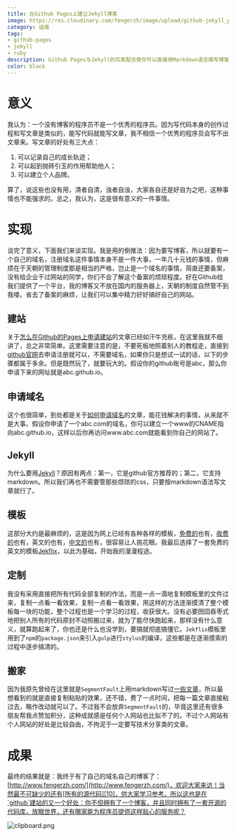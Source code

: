 ```yaml
---
title: 在Github Pages上建立Jekyll博客
image: https://res.cloudinary.com/fengerzh/image/upload/github-jekyll_pnw16x.jpg
category: 运维
tags:
- github-pages
- jekyll
- ruby
description: Github Pages与Jekyll的完美配合使你可以直接用Markdown语言撰写博客。
color: black
---
```


# 意义

我认为：一个没有博客的程序员不是一个优秀的程序员。因为写代码本身的创作过程和写文章是类似的，能写代码就能写文章，我不相信一个优秀的程序员会写不出文章来。写文章的好处有三大点：

1. 可以记录自己的成长轨迹；
2. 可以起到抛砖引玉的作用帮助他人；
3. 可以建立个人品牌。

算了，说这些也没有用，清者自清，浊者自浊，大家各自还是好自为之吧，这种事情也不能强求的。总之，我认为，这是很有意义的一件事情。

# 实现

谈完了意义，下面我们来谈实现。我是用的倒推法：因为要写博客，所以就要有一个自己的域名，注册域名这件事情本身不是一件大事，一年几十元钱的事情，但麻烦在于天朝的管理制度那是相当的严格，岂止是一个域名的事情，简直还要备案，没有给企业干过网站的同学，你们不会了解这个备案的烦琐程度。好在Github给我们提供了一个平台，我的博客又不放在国内的服务器上，天朝的制度自然管不到我喽。省去了备案的麻烦，让我们可以集中精力好好搞好自己的网站。

## 建站

关于[怎么在Github的Pages上申请建站][1]的文章已经如汗牛充栋，在这里我就不细讲了，总之非常简单。这里需要注意的是，不要死板地照着别人的教程走，直接到[github官网][2]去申请注册就可以，不需要域名，如果你只是想试一试的话，以下的步骤都属于多余。但是既然玩了，就要玩大的。假设你的github账号是abc，那么你申请下来的网址就是abc.github.io。

## 申请域名

这个也很简单，到处都是关于[如何申请域名][3]的文章，能花钱解决的事情，从来就不是大事。假设你申请了一个abc.com的域名，你可以建立一个www的CNAME指向abc.github.io，这样以后你再访问www.abc.com就能看到你自己的网站了。

## Jekyll

为什么要用[Jekyll][4]？原因有两点：第一，它是github官方推荐的；第二，它支持markdown。所以我们再也不需要管那些烦琐的css，只要按markdown语法写文章就行了。

## 模板

这部分大约是最麻烦的，这是因为网上已经有各种各样的模板，[免费的][5]也有，[收费的][6]也有，英文的也有，[中文的][7]也有，很容易让人挑花眼。我最后选择了一套免费的英文的模板[Jekflix][8]，以此为基础，开始我的漫漫程途。

## 定制

我没有采用直接把所有代码全部复制的作法，而是一点一滴地复制模板里的文件过来，复制一点看一看效果，复制一点看一看效果，用这样的方法逐渐摸清了整个模板每一块的功能，整个过程也是一个学习的过程，收获很大。没有必要囫囵吞枣式地把别人所有的代码原封不动照搬过来，就为了能尽快跑起来，那样没有什么意义，就算跑起来了，你也还是什么也没学到，要搞就彻底搞懂它。`Jekflix`模板里用到了`npm`的`package.json`来引入`gulp`进行`stylus`的编译，这些都是在逐渐摸索的过程中逐步搞清的。

## 搬家

因为我原先曾经在这里就是`SegmentFault`上用markdown写过[一些文章][9]，所以最想看到的就是直接复制粘贴的效果，还不错，费了一点时间，把每一篇文章直接粘过去，略作改动就可以了。不过我不会放弃`SegmentFault`的，毕竟这里还有很多朋友帮我点赞加积分，这种成就感是任何个人网站也比拟不了的。不过个人网站有个人网站的好处是比较自由，不拘泥于一定要写技术分享类的文章。

# 成果

最终的结果就是：我终于有了自己的域名自己的博客了：[http://www.fengerzh.com/](http://www.fengerzh.com/)，欢迎大家来访！当然最不可缺少的还有[所有的源代码][10]，供大家学习参考。所以这也是在`github`建站的又一个好处：你不但拥有了一个博客，并且同时拥有了一套开源的代码库，放眼世界，还有哪家能为程序员提供这样贴心的服务呢？


![clipboard.png](https://segmentfault.com/img/bVW5Q9)



  [1]: http://www.cnfeat.com/blog/2014/05/10/how-to-build-a-blog/
  [2]: https://pages.github.com/
  [3]: https://www.ename.net/
  [4]: https://jekyllrb.com/
  [5]: http://jekyllthemes.org/
  [6]: https://themeforest.net/category/static-site-generators/jekyll
  [7]: https://www.zhihu.com/question/20223939
  [8]: http://jekyllthemes.org/themes/jekflix/
  [9]: https://segmentfault.com/blog/fengerzh
  [10]: https://github.com/fengerzh/fengerzh.github.io
